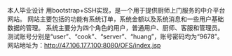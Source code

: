 本人毕业设计
用bootstrap+SSH实现，是一个用于提供厨师上门服务的中介平台网站。
网站主要包括的功能有系统订单，系统金额以及系统消息和一些用户基础数据的管理。
系统主要分为四个角色的用户，普通用户、厨师、客服和管理员。
测试账号分别是“user”、“cook”、“server”、“huang”，账号密码均为“9678”。
网站地址为：http://47.106.177.100:8080/OFS/index.jsp
